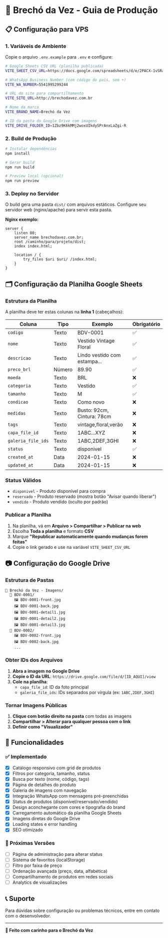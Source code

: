 # 🤍 Brechó da Vez - Guia de Produção

## 📋 Configuração para VPS

### 1. Variáveis de Ambiente
Copie o arquivo `.env.example` para `.env` e configure:

```bash
# Google Sheets CSV URL (planilha publicada)
VITE_SHEET_CSV_URL=https://docs.google.com/spreadsheets/d/e/2PACX-1vSRarPXxFKCAPHaW9qOk9cSeTUHZqGlQThvnGVSfHxEOwL2MdpBs_FmFo01zk-xqA/pub?output=csv

# WhatsApp Business Number (com código do país, sem +)
VITE_WA_NUMBER=5541995299244

# URL do site para compartilhamento
VITE_SITE_URL=http://brechodavez.com.br

# Nome da marca
VITE_BRAND_NAME=Brechó da Vez

# ID da pasta do Google Drive com imagens
VITE_DRIVE_FOLDER_ID=1Zbz9K6kMMj2woxUIkdySPrAnxLaZgi-R
```

### 2. Build de Produção

```bash
# Instalar dependências
npm install

# Gerar build
npm run build

# Preview local (opcional)
npm run preview
```

### 3. Deploy no Servidor

O build gera uma pasta `dist/` com arquivos estáticos. Configure seu servidor web (nginx/apache) para servir esta pasta.

**Nginx exemplo:**
```nginx
server {
    listen 80;
    server_name brechodavez.com.br;
    root /caminho/para/projeto/dist;
    index index.html;
    
    location / {
        try_files $uri $uri/ /index.html;
    }
}
```

## 🗂️ Configuração da Planilha Google Sheets

### Estrutura da Planilha
A planilha deve ter estas colunas na **linha 1** (cabeçalhos):

| Coluna | Tipo | Exemplo | Obrigatório |
|--------|------|---------|-------------|
| `codigo` | Texto | BDV-0001 | ✅ |
| `nome` | Texto | Vestido Vintage Floral | ✅ |
| `descricao` | Texto | Lindo vestido com estampa... | ✅ |
| `preco_brl` | Número | 89.90 | ✅ |
| `moeda` | Texto | BRL | ❌ |
| `categoria` | Texto | Vestido | ✅ |
| `tamanho` | Texto | M | ✅ |
| `condicao` | Texto | Como novo | ❌ |
| `medidas` | Texto | Busto: 92cm, Cintura: 78cm | ❌ |
| `tags` | Texto | vintage,floral,verão | ❌ |
| `capa_file_id` | Texto | 1ABC...XYZ | ❌ |
| `galeria_file_ids` | Texto | 1ABC,2DEF,3GHI | ❌ |
| `status` | Texto | disponivel | ✅ |
| `created_at` | Data | 2024-01-15 | ❌ |
| `updated_at` | Data | 2024-01-15 | ❌ |

### Status Válidos
- `disponivel` - Produto disponível para compra
- `reservado` - Produto reservado (mostra botão "Avisar quando liberar")
- `vendido` - Produto vendido (oculto por padrão)

### Publicar a Planilha
1. Na planilha, vá em **Arquivo > Compartilhar > Publicar na web**
2. Escolha **Toda a planilha** e formato **CSV**
3. Marque **"Republicar automaticamente quando mudanças forem feitas"**
4. Copie o link gerado e use na variável `VITE_SHEET_CSV_URL`

## 📷 Configuração do Google Drive

### Estrutura de Pastas
```
📁 Brechó da Vez - Imagens/
  📁 BDV-0001/
    🖼️ BDV-0001-front.jpg
    🖼️ BDV-0001-back.jpg
    🖼️ BDV-0001-detail1.jpg
    🖼️ BDV-0001-detail2.jpg
    🖼️ BDV-0001-detail3.jpg
  📁 BDV-0002/
    🖼️ BDV-0002-front.jpg
    🖼️ BDV-0002-back.jpg
    ...
```

### Obter IDs dos Arquivos
1. **Abra a imagem no Google Drive**
2. **Copie o ID da URL**: `https://drive.google.com/file/d/[ID_AQUI]/view`
3. **Cole na planilha**: 
   - `capa_file_id`: ID da foto principal
   - `galeria_file_ids`: IDs separados por vírgula (ex: `1ABC,2DEF,3GHI`)

### Tornar Imagens Públicas
1. **Clique com botão direito na pasta** com todas as imagens
2. **Compartilhar > Alterar para qualquer pessoa com o link**
3. **Definir como "Visualizador"**

## 🚀 Funcionalidades

### ✅ Implementado
- [x] Catálogo responsivo com grid de produtos
- [x] Filtros por categoria, tamanho, status
- [x] Busca por texto (nome, código, tags)
- [x] Página de detalhes do produto
- [x] Galeria de imagens com navegação
- [x] Integração WhatsApp com mensagens pré-preenchidas
- [x] Status de produtos (disponível/reservado/vendido)
- [x] Design aconchegante com cores e tipografia do brand
- [x] Carregamento automático da planilha Google Sheets
- [x] Imagens diretas do Google Drive
- [x] Loading states e error handling
- [x] SEO otimizado

### 🔄 Próximas Versões
- [ ] Página de administração para alterar status
- [ ] Sistema de favoritos (localStorage)
- [ ] Filtro por faixa de preço
- [ ] Ordenação avançada (preço, data, alfabética)
- [ ] Compartilhamento de produtos em redes sociais
- [ ] Analytics de visualizações

## 📞 Suporte

Para dúvidas sobre configuração ou problemas técnicos, entre em contato com o desenvolvedor.

---

**🤍 Feito com carinho para o Brechó da Vez**